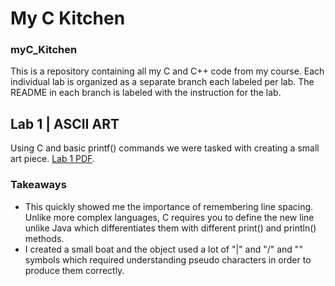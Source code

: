 # My C Kitchen
### myC_Kitchen
This is a repository containing all my C and C++ code from my course. Each individual lab is organized as a separate branch each labeled per lab. The README in each branch is labeled with the instruction for the lab.

## Lab 1 | ASCII ART
Using C and basic printf() commands we were tasked with creating a small art piece. [Lab 1 PDF](/Lab1ASCIIartCSE130.pdf).

### Takeaways
- This quickly showed me the importance of remembering line spacing. Unlike more complex languages, C requires you to define the new line unlike Java which differentiates them with different print() and println() methods.
- I created a small boat and the object used a lot of "|" and "/" and "\" symbols which required understanding pseudo characters in order to produce them correctly.
